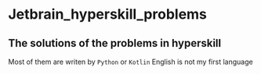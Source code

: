 # Jetbrain_hyperskill_problems

## The solutions of the problems in hyperskill

Most of them are writen by `Python` or `Kotlin`
English is not my first language
